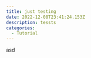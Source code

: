 ```yaml
---
title: just testing
date: 2022-12-08T23:41:24.153Z
description: tessts
categories:
  - Tutorial
---
```

asd